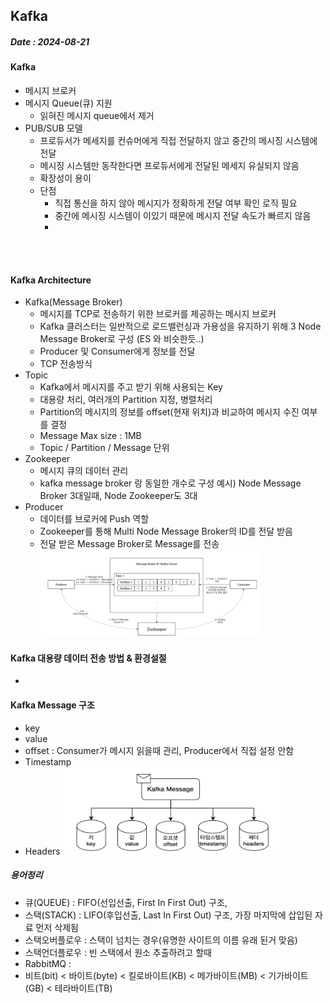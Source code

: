 ## Kafka
##### Date : 2024-08-21   


#### Kafka    
- 메시지 브로커 
- 메시지 Queue(큐) 지원
  - 읽혀진 메시지 queue에서 제거
- PUB/SUB 모델
  - 프로듀서가 메세지를 컨슈머에게 직접 전달하지 않고 중간의 메시징 시스템에 전달
  - 메시징 시스템만 동작한다면 프로듀서에게 전달된 메세지 유실되지 않음
  - 확장성이 용이
  - 단점
    - 직접 통신을 하지 않아 메시지가 정확하게 전달 여부 확인 로직 필요
    - 중간에 메시징 시스템이 이있기 때문에 메시지 전달 속도가 빠르지 않음
    - 


    
</br></br>  


#### Kafka Architecture 
+ Kafka(Message Broker)
  + 메시지를 TCP로 전송하기 위한 브로커를 제공하는 메시지 브로커
  + Kafka 클러스터는 일반적으로 로드밸런싱과 가용성을 유지하기 위해 3 Node Message Broker로 구성 (ES 와 비슷한듯..) 
  + Producer 및 Consumer에게 정보를 전달
  + TCP 전송방식   
+ Topic
  + Kafka에서 메시지를 주고 받기 위해 사용되는 Key
  + 대용량 처리, 여러개의 Partition 지정, 병렬처리 
  + Partition의 메시지의 정보를 offset(현재 위치)과 비교하여 메시지 수진 여부를 결정
  + Message Max size : 1MB 
  + Topic / Partition / Message 단위
+ Zookeeper
  + 메시지 큐의 데이터 관리
  + kafka message broker 랑 동일한 개수로 구성      예시) Node Message Broker 3대일때, Node Zookeeper도 3대 
+ Producer
  + 데이터를 브로커에 Push 역할
  + Zookeeper를 통해 Multi Node Message Broker의 ID를 전달 받음
  + 전달 받은 Message Broker로 Message를 전송
<img src = "img/kafka_img.png" width = "350" height = "140"/></br>    

#### Kafka 대용량 데이터 전송 방법 & 환경설절
+ 

#### Kafka Message 구조
+ key 
+ value
+ offset : Consumer가 메시지 읽을때 관리, Producer에서 직접 설정 안함 
+ Timestamp
+ Headers 
<img src = "img/kafkamessage.png" width = "350" height = "140"/></br>    
 

##### 용어정리
+ 큐(QUEUE) : FIFO(선입선출, First In First Out) 구조, 
+ 스택(STACK) : LIFO(후입선출, Last In First Out) 구조, 가장 마지막에 삽입된 자료 먼저 삭제됨
+ 스택오버플로우 : 스택이 넘치는 경우(유명한 사이트의 이름 유래 된거 맞음)
+ 스택언더플로우 : 빈 스택에서 원소 추출하려고 할때
+ RabbitMQ : 
+ 비트(bit) < 바이트(byte) < 킬로바이트(KB) < 메가바이트(MB) < 기가바이트(GB) < 테라바이트(TB)






